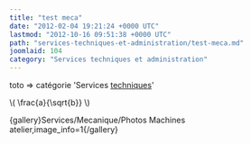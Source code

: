 ```yaml
---
title: "test meca"
date: "2012-02-04 19:21:24 +0000 UTC"
lastmod: "2012-10-16 09:51:38 +0000 UTC"
path: "services-techniques-et-administration/test-meca.md"
joomlaid: 104
category: "Services techniques et administration"
---
```

toto => catégorie 'Services [techniques](images/Recherche/Plasma/0_90_PtHard_PPgFree.pdf)'

\\( \\frac{a}{\\sqrt{b}} \\)

{gallery}Services/Mecanique/Photos Machines atelier,image\_info=1{/gallery}
